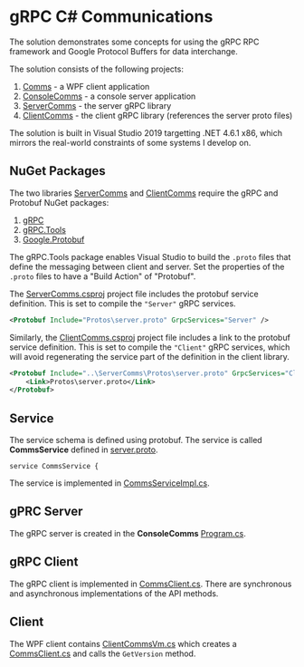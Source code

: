 # gRPC C# Communications

The solution demonstrates some concepts for using the gRPC RPC framework and Google Protocol Buffers for data interchange.

The solution consists of the following projects:
1. [Comms](./Comms/) - a WPF client application
2. [ConsoleComms](./ConsoleComms/) - a console server application
3. [ServerComms](./ServerComms/) - the server gRPC library
4. [ClientComms](./ClientComms/) - the client gRPC library (references the server proto files)

The solution is built in Visual Studio 2019 targetting .NET 4.6.1 x86, which mirrors the real-world constraints of some systems I develop on.

## NuGet Packages

The two libraries [ServerComms](./ServerComms/) and [ClientComms](./ClientComms/) require the gRPC and Protobuf NuGet packages:
1. [gRPC](https://www.nuget.org/packages/Grpc/)
2. [gRPC.Tools](https://www.nuget.org/packages/Grpc.Tools/)
3. [Google.Protobuf](https://www.nuget.org/packages/Google.Protobuf)

The gRPC.Tools package enables Visual Studio to build the `.proto` files that define the messaging between client and server. Set the properties of the `.proto` files to
have a "Build Action" of "Protobuf".

The [ServerComms.csproj](./ServerComms/ServerComms.csproj) project file includes the protobuf service definition. This is set to compile the `"Server"` gRPC services.

```xml
<Protobuf Include="Protos\server.proto" GrpcServices="Server" />
```

Similarly, the [ClientComms.csproj](./ClientComms/ClientComms.csproj) project file includes a link to the protobuf service definition. This is set to compile the `"Client"`
gRPC services, which will avoid regenerating the service part of the definition in the client library.

```xml
<Protobuf Include="..\ServerComms\Protos\server.proto" GrpcServices="Client">
    <Link>Protos\server.proto</Link>
</Protobuf>
```

## Service

The service schema is defined using protobuf. The service is called **CommsService** defined in [server.proto](./ServerComms/Protos/server.proto).

```
service CommsService {
```

The service is implemented in [CommsServiceImpl.cs](./ServerComms/CommsServiceImpl.cs).

## gPRC Server

The gRPC server is created in the **ConsoleComms** [Program.cs](./ConsoleComms/Program.cs).

## gRPC Client

The gRPC client is implemented in [CommsClient.cs](./ClientComms/CommsClient.cs). There are synchronous and asynchronous implementations of the API methods.

## Client

The WPF client contains [ClientCommsVm.cs](./ClientComms/CommsClient.cs) which creates a [CommsClient.cs](./ClientComms/CommsClient.cs) and calls the `GetVersion` method.
